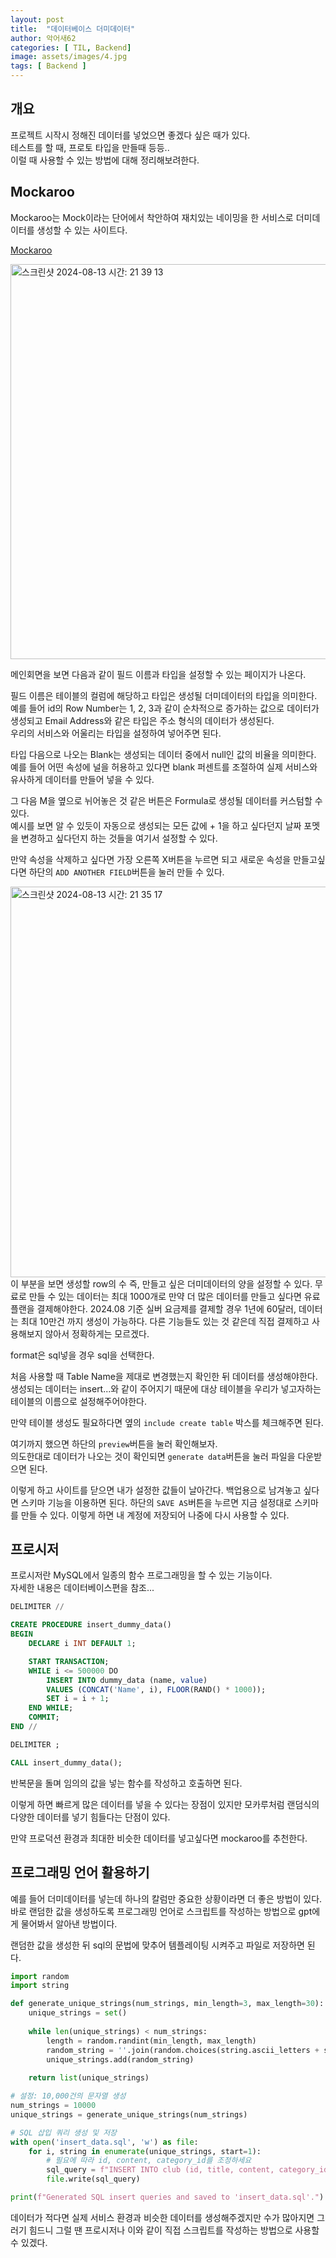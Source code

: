```yaml
---
layout: post
title:  "데이터베이스 더미데이터"
author: 악어새62
categories: [ TIL, Backend]
image: assets/images/4.jpg
tags: [ Backend ]
---
```

## 개요

프로젝트 시작시 정해진 데이터를 넣었으면 좋겠다 싶은 때가 있다.  
테스트를 할 때, 프로토 타입을 만들때 등등..  
이럴 때 사용할 수 있는 방법에 대해 정리해보려한다.

## Mockaroo

Mockaroo는 Mock이라는 단어에서 착안하여 재치있는 네이밍을 한 서비스로 더미데이터를 생성할 수 있는 사이트다.

[Mockaroo](https://www.mockaroo.com/)

<img width="632" alt="스크린샷 2024-08-13 시간: 21 39 13" src="https://github.com/user-attachments/assets/2ace56ef-7d2d-4fef-ae3f-8ccee5993c38">

메인회면을 보면 다음과 같이 필드 이름과 타입을 설정할 수 있는 페이지가 나온다.  

필드 이름은 테이블의 컬럼에 해당하고 타입은 생성될 더미데이터의 타입을 의미한다. 예를 들어 id의 Row Number는 1, 2, 3과 같이 순차적으로 증가하는 값으로 데이터가 생성되고 Email Address와 같은 타입은 주소 형식의 데이터가 생성된다.  
우리의 서비스와 어울리는 타입을 설정하여 넣어주면 된다.

타입 다음으로 나오는 Blank는 생성되는 데이터 중에서 null인 값의 비율을 의미한다. 예를 들어 어떤 속성에 널을 허용하고 있다면 blank 퍼센트를 조절하여 실제 서비스와 유사하게 데이터를 만들어 넣을 수 있다.

그 다음 M을 옆으로 뉘어놓은 것 같은 버튼은 Formula로 생성될 데이터를 커스텀할 수 있다.  
예시를 보면 알 수 있듯이 자동으로 생성되는 모든 값에 + 1을 하고 싶다던지 날짜 포멧을 변경하고 싶다던지 하는 것들을 여기서 설정할 수 있다.

만약 속성을 삭제하고 싶다면 가장 오른쪽 X버튼을 누르면 되고 새로운 속성을 만들고싶다면 하단의 `ADD ANOTHER FIELD`버튼을 눌러 만들 수 있다. 

<img width="625" alt="스크린샷 2024-08-13 시간: 21 35 17" src="https://github.com/user-attachments/assets/31dbc0bb-07bf-43b6-9dc6-b2a9a670c34e">
이 부분을 보면 생성할 row의 수 즉, 만들고 싶은 더미데이터의 양을 설정할 수 있다. 무료로 만들 수 있는 데이터는 최대 1000개로 만약 더 많은 데이터를 만들고 싶다면 유료 플랜을 결제해야한다. 2024.08 기준 실버 요금제를 결제할 경우 1년에 60달러, 데이터는 최대 10만건 까지 생성이 가능하다. 다른 기능들도 있는 것 같은데 직접 결제하고 사용해보지 않아서 정확하게는 모르겠다.

format은 sql넣을 경우 sql을 선택한다.

처음 사용할 때 Table Name을 제대로 변경했는지 확인한 뒤 데이터를 생성해야한다. 생성되는 데이터는 insert...와 같이 주어지기 때문에 대상 테이블을 우리가 넣고자하는 테이블의 이름으로 설정해주어야한다.

만약 테이블 생성도 필요하다면 옆의 `include create table` 박스를 체크해주면 된다.

여기까지 했으면 하단의 `preview`버튼을 눌러 확인해보자.  
의도한대로 데이터가 나오는 것이 확인되면 `generate data`버튼을 눌러 파일을 다운받으면 된다.

이렇게 하고 사이트를 닫으면 내가 설정한 값들이 날아간다. 백업용으로 남겨놓고 싶다면 스키마 기능을 이용하면 된다. 하단의 `SAVE AS`버튼을 누르면 지금 설정대로 스키마를 만들 수 있다. 이렇게 하면 내 계정에 저장되어 나중에 다시 사용할 수 있다.

## 프로시저

프로시저란 MySQL에서 일종의 함수 프로그래밍을 할 수 있는 기능이다.  
자세한 내용은 데이터베이스편을 참조...

```sql
DELIMITER //

CREATE PROCEDURE insert_dummy_data()
BEGIN
    DECLARE i INT DEFAULT 1;

    START TRANSACTION;
    WHILE i <= 500000 DO
        INSERT INTO dummy_data (name, value)
        VALUES (CONCAT('Name', i), FLOOR(RAND() * 1000));
        SET i = i + 1;
    END WHILE;
    COMMIT;
END //

DELIMITER ;
```
```sql
CALL insert_dummy_data();
```

반복문을 돌며 임의의 값을 넣는 함수를 작성하고 호출하면 된다.

이렇게 하면 빠르게 많은 데이터를 넣을 수 있다는 장점이 있지만 모카루처럼 랜덤식의 다양한 데이터를 넣기 힘들다는 단점이 있다.

만약 프로덕션 환경과 최대한 비슷한 데이터를 넣고싶다면 mockaroo를 추천한다.

## 프로그래밍 언어 활용하기

예를 들어 더미데이터를 넣는데 하나의 칼럼만 중요한 상황이라면 더 좋은 방법이 있다.  
바로 랜덤한 값을 생성하도록 프로그래밍 언어로 스크립트를 작성하는 방법으로 gpt에게 물어봐서 알아낸 방법이다.

랜덤한 값을 생성한 뒤 sql의 문법에 맞추어 템플레이팅 시켜주고 파일로 저장하면 된다.
```python
import random
import string

def generate_unique_strings(num_strings, min_length=3, max_length=30):
    unique_strings = set()
    
    while len(unique_strings) < num_strings:
        length = random.randint(min_length, max_length)
        random_string = ''.join(random.choices(string.ascii_letters + string.digits, k=length))
        unique_strings.add(random_string)
    
    return list(unique_strings)

# 설정: 10,000건의 문자열 생성
num_strings = 10000
unique_strings = generate_unique_strings(num_strings)

# SQL 삽입 쿼리 생성 및 저장
with open('insert_data.sql', 'w') as file:
    for i, string in enumerate(unique_strings, start=1):
        # 필요에 따라 id, content, category_id를 조정하세요
        sql_query = f"INSERT INTO club (id, title, content, category_id) VALUES ({i}, '{string}', 'Sample content', 1);\n"
        file.write(sql_query)

print(f"Generated SQL insert queries and saved to 'insert_data.sql'.")
```

데이터가 적다면 실제 서비스 환경과 비슷한 데이터를 생성해주겠지만 수가 많아지면 그러기 힘드니 그럴 땐 프로시저나 이와 같이 직접 스크립트를 작성하는 방법으로 사용할 수 있겠다.